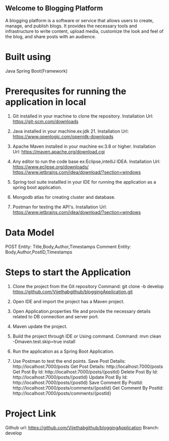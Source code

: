 ## Welcome to Blogging Platform ##

A blogging platform is a software or service that allows users to create, manage, and publish blogs. It provides the necessary tools and infrastructure to write content, upload media, customize the look and feel of the blog, and share posts with an audience. 

# Built using 

Java
Spring Boot(Framework)

# Prerequsites for running the application in local

1. Git installed in your machine to clone the repository.
   Installation Url: https://git-scm.com/downloads

2. Java installed in your machine.ex:jdk 21.
   Installation Url: https://www.openlogic.com/openjdk-downloads

3. Apache Maven installed in your machine ex:3.8 or higher.
   Installation Url: https://maven.apache.org/download.cgi

4. Any editor to run the code base ex:Eclipse,intelliJ IDEA.
   Installation Url: https://www.eclipse.org/downloads/  
                     https://www.jetbrains.com/idea/download/?section=windows

5. Spring tool suite installled in your IDE for running the application as a spring boot application.

6. Mongodb atlas for creating cluster and database.

7. Postman for testing the API's.
   Installation Url: https://www.jetbrains.com/idea/download/?section=windows

# Data Model

 POST Entity: Title,Body,Author,Timestamps
 Comment Entity: Body,Author,PostID,Timestamps

# Steps to start the Application

1. Clone the project from the Git repository
   Command: git clone -b develop https://github.com/Vijethabgithub/bloggingApplication.git

2. Open IDE and import the project has a Maven project.

3. Open Application.properties file and provide the  necessary details related to DB connection and server port.

4. Maven update the project.

5. Build the project through IDE or Using command.
   Command:  mvn clean -Dmaven.test.skip=true install

6. Run the application as a Spring  Boot Application.

7. Use Postman to test the end points.
   Save Post Details: http://localhost:7000/posts
   Get Post Details: http://localhost:7000/posts
   Get Post By Id: http://localhost:7000/posts/{postId}
   Delete Post By Id: http://localhost:7000/posts/{postId}
   Update Post By Id: http://localhost:7000/posts/{postId}
   Save Comment By PostId: http://localhost:7000/posts/comments/{postId}
   Get Comment By PostId: http://localhost:7000/posts/comments/{postId}

# Project Link

Github url: https://github.com/Vijethabgithub/bloggingApplication
Branch: develop


